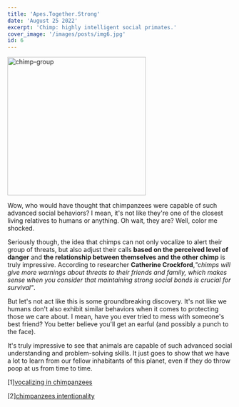 ```yaml
---
title: 'Apes.Together.Strong'
date: 'August 25 2022'
excerpt: 'Chimp: highly intelligent social primates.'
cover_image: '/images/posts/img6.jpg'
id: 6
---
```


<img src='/images/posts/img6.jpg' width='310' alt='chimp-group' />

Wow, who would have thought that chimpanzees were capable of such advanced social behaviors? I mean, it's not like they're one of the closest living relatives to humans or anything. Oh wait, they are? Well, color me shocked.

Seriously though, the idea that chimps can not only vocalize to alert their group of threats, but also adjust their calls **based on the perceived level of danger** and **the relationship between themselves and the other chimp** is truly impressive.
According to researcher **Catherine Crockford**,_"chimps will give more warnings about threats to their friends and family, which makes sense when you consider that maintaining strong social bonds is crucial for survival"_.

But let's not act like this is some groundbreaking discovery. It's not like we humans don't also exhibit similar behaviors when it comes to protecting those we care about. I mean, have you ever tried to mess with someone's best friend? You better believe you'll get an earful (and possibly a punch to the face).

It's truly impressive to see that animals are capable of such advanced social understanding and problem-solving skills. It just goes to show that we have a lot to learn from our fellow inhabitants of this planet, even if they do throw poop at us from time to time.

[1][vocalizing in chimpanzees](https://www.science.org/doi/10.1126/sciadv.1701742)

[2][chimpanzees intentionality](https://journals.plos.org/plosone/article?id=10.1371/journal.pone.0076674)
